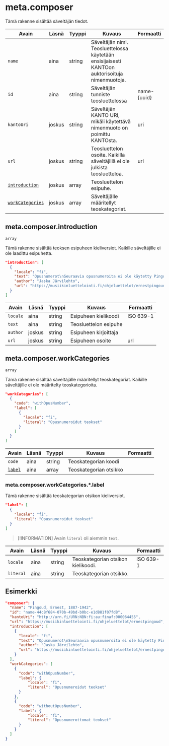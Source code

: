 # meta.composer

Tämä rakenne sisältää säveltäjän tiedot.

| Avain | Läsnä | Tyyppi | Kuvaus | Formaatti |
| --- | --- | --- | --- | --- |
| `name` | aina | string | Säveltäjän nimi. Teosluettelossa käytetään ensisijaisesti KANTOon auktorisoituja nimenmuotoja.  |  |
| `id` | aina | string | Säveltäjän tunniste teosluettelossa | name-{uuid} |
| `kantoUri` | joskus | string | Säveltäjän KANTO URI, mikäli käytettävä nimenmuoto on poimittu KANTOsta. | uri |
| `url` | joskus | string |  Teosluettelon osoite. Kaikilla säveltäjillä ei ole julkista teosluetteloa.  | url |
| [`introduction`](#metacomposerintroduction) | joskus | array |  Teosluettelon esipuhe.  |  |
| [`workCategories`](#metacomposerworkcategories) | joskus | array |  Säveltäjälle määritellyt teoskategoriat.  |  |


## meta.composer.introduction

`array`

Tämä rakenne sisältää teoksen esipuheen kieliversiot. Kaikille säveltäjille ei ole laadittu esipuhetta.

```JSON
"introduction": [
  {
    "locale": "fi",
    "text": "Opusnumerot\nSeuraavia opusnumeroita ei ole käytetty Pingoudin teosten yhteydessä: opus 1, opus 2, opus 3, opus 16, opus 19, opus 24, opus 25, opus 26 (Poroila 2014).\nPseudonyymit\nTaidemusiikin lisäksi Pingoud sävelsi iskelmiä salanimillä \"Lauri Ilari\" ja \"Jonny Loke\" (Poroila 2014). Nämä salanimet on tässä tietokannassa merkitty \"muiksi tekijöiksi\" tekijäroolilla \"säveltäjä\".\n",
    "author": "Jaska Järvilehto",
    "url": "https://musiikinluettelointi.fi/ohjeluettelot/ernestpingoud/esipuhe",
  }
]
```

| Avain | Läsnä | Tyyppi | Kuvaus | Formaatti |
| --- | --- | --- | --- | --- |
| `locale` | aina | string |  Esipuheen kielikoodi  | ISO 639-1  |
| `text` | aina | string | Teosluettelon esipuhe | |
| `author` | joskus | string | Esipuheen kirjoittaja | |
| `url` | joskus | string |  Esipuheen osoite  | url |


## meta.composer.workCategories

`array`

Tämä rakenne sisältää säveltäjälle määritellyt teoskategoriat. Kaikille säveltäjille ei ole määritelty teoskategorioita.

```JSON
"workCategories": [
  {
    "code": "withOpusNumber",
    "label": [
      {
        "locale": "fi",
        "literal": "Opusnumeroidut teokset"
      }
    ]
  }
]
```

| Avain | Läsnä | Tyyppi | Kuvaus | Formaatti |
| --- | --- | --- | --- | --- |
| `code`  | aina | string | Teoskategorian koodi  |   |
| [`label`](#metacomposerworkcategorieslabel)  | aina | array | Teoskategorian otsikko | |


### meta.composer.workCategories.\*.label

Tämä rakenne sisältää teoskategorian otsikon kieliversiot.

```JSON
"label": [
  {
    "locale": "fi",
    "literal": "Opusnumeroidut teokset"
  }
]
```

> [!INFORMATION]
> Avain `literal` oli aiemmin `text`.

| Avain | Läsnä | Tyyppi | Kuvaus | Formaatti |
| --- | --- | --- | --- | --- |
| `locale` | aina | string |  Teoskategorian otsikon kielikoodi. | ISO 639-1  |
| `literal` | aina | string | Teoskategorian otsikko. | |


## Esimerkki

```JSON
"composer": {
  "name": "Pingoud, Ernest, 1887-1942",
  "id": "name-44c8f684-070b-49bd-b0bc-e1d881f07fd8",
  "kantoUri": "http://urn.fi/URN:NBN:fi:au:finaf:000064455",
  "url": "https://musiikinluettelointi.fi/ohjeluettelot/ernestpingoud",
  "introduction": [
    {
      "locale": "fi",
      "text": "Opusnumerot\nSeuraavia opusnumeroita ei ole käytetty Pingoudin teosten yhteydessä: opus 1, opus 2, opus 3, opus 16, opus 19, opus 24, opus 25, opus 26 (Poroila 2014).\nPseudonyymit\nTaidemusiikin lisäksi Pingoud sävelsi iskelmiä salanimillä \"Lauri Ilari\" ja \"Jonny Loke\" (Poroila 2014). Nämä salanimet on tässä tietokannassa merkitty \"muiksi tekijöiksi\" tekijäroolilla \"säveltäjä\".\n",
      "author": "Jaska Järvilehto",
      "url": "https://musiikinluettelointi.fi/ohjeluettelot/ernestpingoud/esipuhe"
    }
  ],
  "workCategories": [
    {
      "code": "withOpusNumber",
      "label": {
          "locale": "fi",
          "literal": "Opusnumeroidut teokset"
      }
    },
    {
      "code": "withoutOpusNumber",
      "label": {
          "locale": "fi",
          "literal": "Opusnumerottomat teokset"
      }
    }
  ]
}
```